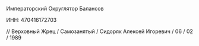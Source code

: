 Императорский Округлятор Балансов

ИНН: 470416172703

// Верховный Жрец / Самозанятый / Сидоряк Алексей Игоревич / 06 / 02 / 1989
